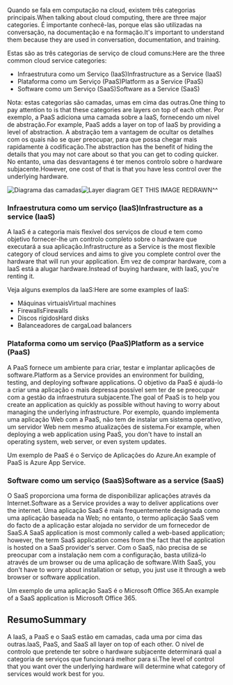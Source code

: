<span data-ttu-id="5492b-101">Quando se fala em computação na cloud, existem três categorias principais.</span><span class="sxs-lookup"><span data-stu-id="5492b-101">When talking about cloud computing, there are three major categories.</span></span> <span data-ttu-id="5492b-102">É importante conhecê-las, porque elas são utilizadas na conversação, na documentação e na formação.</span><span class="sxs-lookup"><span data-stu-id="5492b-102">It's important to understand them because they are used in conversation, documentation, and training.</span></span>

<span data-ttu-id="5492b-103">Estas são as três categorias de serviço de cloud comuns:</span><span class="sxs-lookup"><span data-stu-id="5492b-103">Here are the three common cloud service categories:</span></span>

- <span data-ttu-id="5492b-104">Infraestrutura como um Serviço (IaaS)</span><span class="sxs-lookup"><span data-stu-id="5492b-104">Infrastructure as a Service (IaaS)</span></span>
- <span data-ttu-id="5492b-105">Plataforma como um Serviço (PaaS)</span><span class="sxs-lookup"><span data-stu-id="5492b-105">Platform as a Service (PaaS)</span></span>
- <span data-ttu-id="5492b-106">Software como um Serviço (SaaS)</span><span class="sxs-lookup"><span data-stu-id="5492b-106">Software as a Service (SaaS)</span></span>

<span data-ttu-id="5492b-107">Nota: estas categorias são camadas, umas em cima das outras.</span><span class="sxs-lookup"><span data-stu-id="5492b-107">One thing to pay attention to is that these categories are layers on top of each other.</span></span> <span data-ttu-id="5492b-108">Por exemplo, a PaaS adiciona uma camada sobre a IaaS, fornecendo um nível de abstração.</span><span class="sxs-lookup"><span data-stu-id="5492b-108">For example, PaaS adds a layer on top of IaaS by providing a level of abstraction.</span></span> <span data-ttu-id="5492b-109">A abstração tem a vantagem de ocultar os detalhes com os quais não se quer preocupar, para que possa chegar mais rapidamente à codificação.</span><span class="sxs-lookup"><span data-stu-id="5492b-109">The abstraction has the benefit of hiding the details that you may not care about so that you can get to coding quicker.</span></span> <span data-ttu-id="5492b-110">No entanto, uma das desvantagens é ter menos controlo sobre o hardware subjacente.</span><span class="sxs-lookup"><span data-stu-id="5492b-110">However, one cost of that is that you have less control over the underlying hardware.</span></span>

<span data-ttu-id="5492b-111">![Diagrama das camadas](../media-drafts/5-layer-diagram.jpg)</span><span class="sxs-lookup"><span data-stu-id="5492b-111">![Layer diagram](../media-drafts/5-layer-diagram.jpg) GET THIS IMAGE REDRAWN^^</span></span>

### <a name="infrastructure-as-a-service-iaas"></a><span data-ttu-id="5492b-112">Infraestrutura como um serviço (IaaS)</span><span class="sxs-lookup"><span data-stu-id="5492b-112">Infrastructure as a service (IaaS)</span></span>

<span data-ttu-id="5492b-113">A IaaS é a categoria mais flexível dos serviços de cloud e tem como objetivo fornecer-lhe um controlo completo sobre o hardware que executará a sua aplicação.</span><span class="sxs-lookup"><span data-stu-id="5492b-113">Infrastructure as a Service is the most flexible category of cloud services and aims to give you complete control over the hardware that will run your application.</span></span> <span data-ttu-id="5492b-114">Em vez de comprar hardware, com a IaaS está a alugar hardware.</span><span class="sxs-lookup"><span data-stu-id="5492b-114">Instead of buying hardware, with IaaS, you're renting it.</span></span>

<span data-ttu-id="5492b-115">Veja alguns exemplos da IaaS:</span><span class="sxs-lookup"><span data-stu-id="5492b-115">Here are some examples of IaaS:</span></span>

- <span data-ttu-id="5492b-116">Máquinas virtuais</span><span class="sxs-lookup"><span data-stu-id="5492b-116">Virtual machines</span></span>
- <span data-ttu-id="5492b-117">Firewalls</span><span class="sxs-lookup"><span data-stu-id="5492b-117">Firewalls</span></span>
- <span data-ttu-id="5492b-118">Discos rígidos</span><span class="sxs-lookup"><span data-stu-id="5492b-118">Hard disks</span></span>
- <span data-ttu-id="5492b-119">Balanceadores de carga</span><span class="sxs-lookup"><span data-stu-id="5492b-119">Load balancers</span></span>

### <a name="platform-as-a-service-paas"></a><span data-ttu-id="5492b-120">Plataforma como um serviço (PaaS)</span><span class="sxs-lookup"><span data-stu-id="5492b-120">Platform as a service (PaaS)</span></span>

<span data-ttu-id="5492b-121">A PaaS fornece um ambiente para criar, testar e implantar aplicações de software.</span><span class="sxs-lookup"><span data-stu-id="5492b-121">Platform as a Service provides an environment for building, testing, and deploying software applications.</span></span> <span data-ttu-id="5492b-122">O objetivo da PaaS é ajudá-lo a criar uma aplicação o mais depressa possível sem ter de se preocupar com a gestão da infraestrutura subjacente.</span><span class="sxs-lookup"><span data-stu-id="5492b-122">The goal of PaaS is to help you create an application as quickly as possible without having to worry about managing the underlying infrastructure.</span></span> <span data-ttu-id="5492b-123">Por exemplo, quando implementa uma aplicação Web com a PaaS, não tem de instalar um sistema operativo, um servidor Web nem mesmo atualizações de sistema.</span><span class="sxs-lookup"><span data-stu-id="5492b-123">For example, when deploying a web application using PaaS, you don't have to install an operating system, web server, or even system updates.</span></span> 

<span data-ttu-id="5492b-124">Um exemplo de PaaS é o Serviço de Aplicações do Azure.</span><span class="sxs-lookup"><span data-stu-id="5492b-124">An example of PaaS is Azure App Service.</span></span>

### <a name="software-as-a-service-saas"></a><span data-ttu-id="5492b-125">Software como um serviço (SaaS)</span><span class="sxs-lookup"><span data-stu-id="5492b-125">Software as a service (SaaS)</span></span>

<span data-ttu-id="5492b-126">O SaaS proporciona uma forma de disponibilizar aplicações através da Internet.</span><span class="sxs-lookup"><span data-stu-id="5492b-126">Software as a Service provides a way to deliver applications over the internet.</span></span> <span data-ttu-id="5492b-127">Uma aplicação SaaS é mais frequentemente designada como uma aplicação baseada na Web; no entanto, o termo aplicação SaaS vem do facto de a aplicação estar alojada no servidor de um fornecedor de SaaS.</span><span class="sxs-lookup"><span data-stu-id="5492b-127">A SaaS application is most commonly called a web-based application; however, the term SaaS application comes from the fact that the application is hosted on a SaaS provider's server.</span></span> <span data-ttu-id="5492b-128">Com o SaaS, não precisa de se preocupar com a instalação nem com a configuração, basta utilizá-lo através de um browser ou de uma aplicação de software.</span><span class="sxs-lookup"><span data-stu-id="5492b-128">With SaaS, you don't have to worry about installation or setup, you just use it through a web browser or software application.</span></span> 

<span data-ttu-id="5492b-129">Um exemplo de uma aplicação SaaS é o Microsoft Office 365.</span><span class="sxs-lookup"><span data-stu-id="5492b-129">An example of a SaaS application is Microsoft Office 365.</span></span>

## <a name="summary"></a><span data-ttu-id="5492b-130">Resumo</span><span class="sxs-lookup"><span data-stu-id="5492b-130">Summary</span></span>

<span data-ttu-id="5492b-131">A IaaS, a PaaS e o SaaS estão em camadas, cada uma por cima das outras.</span><span class="sxs-lookup"><span data-stu-id="5492b-131">IaaS, PaaS, and SaaS all layer on top of each other.</span></span> <span data-ttu-id="5492b-132">O nível de controlo que pretende ter sobre o hardware subjacente determinará qual a categoria de serviços que funcionará melhor para si.</span><span class="sxs-lookup"><span data-stu-id="5492b-132">The level of control that you want over the underlying hardware will determine what category of services would work best for you.</span></span>
